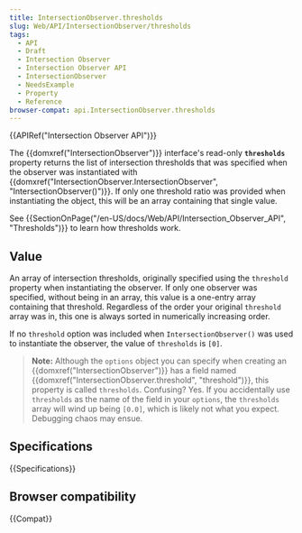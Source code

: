 ```yaml
---
title: IntersectionObserver.thresholds
slug: Web/API/IntersectionObserver/thresholds
tags:
  - API
  - Draft
  - Intersection Observer
  - Intersection Observer API
  - IntersectionObserver
  - NeedsExample
  - Property
  - Reference
browser-compat: api.IntersectionObserver.thresholds
---
```

{{APIRef("Intersection Observer API")}}

The {{domxref("IntersectionObserver")}} interface's read-only
**`thresholds`** property returns the list of intersection
thresholds that was specified when the observer was instantiated with
{{domxref("IntersectionObserver.IntersectionObserver", "IntersectionObserver()")}}. If
only one threshold ratio was provided when instantiating the object, this will be an
array containing that single value.

See {{SectionOnPage("/en-US/docs/Web/API/Intersection_Observer_API", "Thresholds")}} to
learn how thresholds work.

## Value

An array of intersection thresholds, originally specified using the
`threshold` property when instantiating the observer. If only one observer
was specified, without being in an array, this value is a one-entry array containing
that threshold. Regardless of the order your original `threshold` array was
in, this one is always sorted in numerically increasing order.

If no `threshold` option was included when
`IntersectionObserver()` was used to instantiate the observer, the value of
`thresholds` is `[0]`.

> **Note:** Although the `options` object you can specify when creating an
> {{domxref("IntersectionObserver")}} has a field named
> {{domxref("IntersectionObserver.threshold", "threshold")}}, this property is called
> `thresholds`. Confusing? Yes. If you accidentally use
> `thresholds` as the name of the field in your `options`, the
> `thresholds` array will wind up being `[0.0]`, which is likely
> not what you expect. Debugging chaos may ensue.

## Specifications

{{Specifications}}

## Browser compatibility

{{Compat}}
